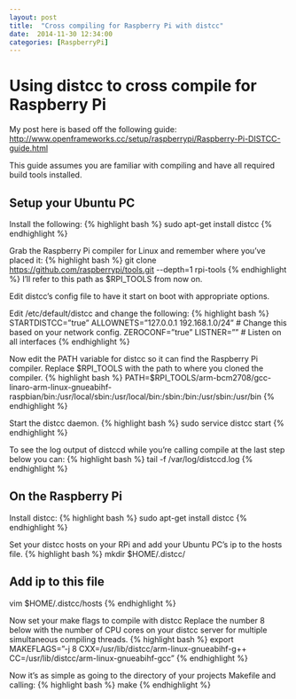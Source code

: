 ```yaml
---
layout: post
title:  "Cross compiling for Raspberry Pi with distcc"
date:  2014-11-30 12:34:00
categories: [RaspberryPi]
---
```


# Using distcc to cross compile for Raspberry Pi

My post here is based off the following guide: <http://www.openframeworks.cc/setup/raspberrypi/Raspberry-Pi-DISTCC-guide.html>

This guide assumes you are familiar with compiling and have all required build
tools installed.

## Setup your Ubuntu PC

Install the following:
{% highlight bash %}
sudo apt-get install distcc
{% endhighlight %}

Grab the Raspberry Pi compiler for Linux and remember where you’ve placed it:
{% highlight bash %}
git clone <https://github.com/raspberrypi/tools.git> --depth=1 rpi-tools
{% endhighlight %}
I’ll refer to this path as $RPI_TOOLS from now on.

Edit distcc’s config file to have it start on boot with appropriate options.

Edit /etc/default/distcc and change the following:
{% highlight bash %}
STARTDISTCC=”true”
ALLOWNETS=”127.0.0.1 192.168.1.0/24” # Change this based on your network config.
ZEROCONF=”true”
LISTNER=”” # Listen on all interfaces
{% endhighlight %}

Now edit the PATH variable for distcc so it can find the Raspberry Pi compiler.
Replace $RPI_TOOLS with the path to where you cloned the compiler.
{% highlight bash %}
PATH=$RPI_TOOLS/arm-bcm2708/gcc-linaro-arm-linux-gnueabihf-raspbian/bin:/usr/local/sbin:/usr/local/bin:/sbin:/bin:/usr/sbin:/usr/bin
{% endhighlight %}

Start the distcc daemon.
{% highlight bash %}
sudo service distcc start
{% endhighlight %}

To see the log output of distccd while you’re calling compile at the last step
below you can:
{% highlight bash %}
tail -f /var/log/distccd.log
{% endhighlight %}

## On the Raspberry Pi

Install distcc:
{% highlight bash %}
sudo apt-get install distcc
{% endhighlight %}

Set your distcc hosts on your RPi
and add your Ubuntu PC’s ip to the hosts file.
{% highlight bash %}
mkdir $HOME/.distcc/

## Add ip to this file

vim $HOME/.distcc/hosts
{% endhighlight %}

Now set your make flags to compile with distcc
Replace the number 8 below with the number of CPU cores on your distcc 
server for multiple simultaneous compiling threads.
{% highlight bash %}
export MAKEFLAGS=”-j 8 CXX=/usr/lib/distcc/arm-linux-gnueabihf-g++ CC=/usr/lib/distcc/arm-linux-gnueabihf-gcc”
{% endhighlight %}

Now it’s as simple as going to the directory of your projects Makefile and
calling:
{% highlight bash %}
make
{% endhighlight %}
